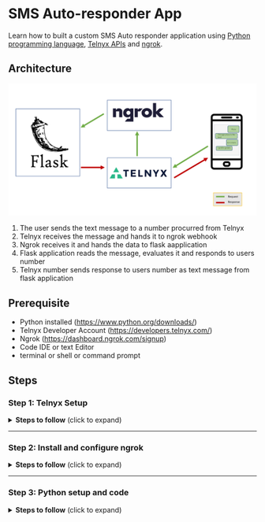 # SMS Auto-responder App
 Learn how to built a custom SMS Auto responder application using [Python programming language](https://www.python.org/), [Telnyx APIs](https://telnyx.com) and [ngrok](https://ngrok.com/). 

 ## Architecture
 
 <img src='./img/architecture.png' width="1000"/>
 
1. The user sends the text message to a number procurred from Telnyx
1. Telnyx receives the message and hands it to ngrok webhook
1. Ngrok receives it and hands the data to flask aapplication
1. Flask application reads the message, evaluates it and responds to users number
1. Telnyx number sends response to users number as text message from flask application

## Prerequisite

 * Python installed (https://www.python.org/downloads/) 
 * Telnyx Developer Account (https://developers.telnyx.com/)
 * Ngrok (https://dashboard.ngrok.com/signup)
 * Code IDE or text Editor
 * terminal or shell or command prompt

 ## Steps

 ### Step 1: Telnyx Setup
 
 <details>
<summary><strong>Steps to follow</strong> (click to expand)</summary><p>

 1. Sign up for Telnyx account
    > Set up a developer account with Telnyx from https://telnyx.com/sign-up.

 2. Obtain a number with SMS capabilities for auto-responder app
    > After creating an account and signing in, you need to [acquire a number](https://portal.telnyx.com/#/app/numbers/search-numbers) for the application. Search for a number by setting 'Region' or 'Area Code' of your preference. 
    
    > Make sure that the number supports SMS feature(Very Important!) as it will be used by our application.
 
 3. Create a messaging profile
    > Next create a [messaging profile](https://portal.telnyx.com/#/app/messaging) by clicking on "Ass new profile" and provide a suitable profile name to it(you do not need to provide any other detail for now).

 4. Configure the number for messaging
    > Go to the [numbers](https://portal.telnyx.com/#/app/numbers/my-numbers) page, look for the number you created and set the number's `Messaging Profile` to the profile you created in the previous step. 
    
    <details>
    <summary>Click if the Telnyx number is an international number for User</summary>
    <br>    
    
    > If you want to send the message to a Telnyx number which is not in the country where you are, you will need to click on the 'Routing' option.
     <img src='./img/routing_click_red.png' width="800"/>
    
    > Once you click on 'Routing' a pop up will open. Select traffic type as "P2P" to allow International Inbound and Outbound SMS deliverability. And do not forget to save the changes!  

     <img src='./img/routing_selected.png' width="800"/> 
    </details>
    
 5. Acquire Telnyx API key
    > Go to the [API Keys](https://portal.telnyx.com/#/app/api-keys) management screen and copy the API Key for a future step! If an API Key is not there, then create one!

</p></details>

___

### Step 2: Install and configure ngrok

<details>
<summary><strong>Steps to follow</strong> (click to expand)</summary><p>

 1. Sign up for ngrok account and download the setup file
    > Go to https://dashboard.ngrok.com/signup and create an account.

 2. Obtain the ngrok setup file and follow the steps mentioned
    > Download the ngrok setup file as per your OS from https://dashboard.ngrok.com/get-started/setup and follow the steps mentioned on the page.
    
    > You need to run the setup file (It has zero run-time dependencies!)
    
    > In the Step 3, you need to change the command to
     ``` shell
    ./ngrok http 5000
    ```
    > After running the above command, you would see something similar to following
    
    <img src='./img/ngrok_tunnel.png' width="800"/> 

    > Copy the highlighted 'Forwarding' address

    ``` shell
    http://0ab4-2405-201-300a-ecf1-201a-6ad8-c0d4-eddd.ngrok.io
    ```

    > **Always keep the ngrok process running, do not stop it!**

 3. Edit Telnyx messaging profile to add webhook
    
    > Go to [messaging profile](https://portal.telnyx.com/#/app/messaging) and click on the message profile you created earlier.

    > It will open "Edit Messaging Profile" page, here under "Inbound Settings" you need to provide value to 'Send a webhook to this URL' 

    > The value is Forwarding address we copied in the previous step. Append it with '/webhooks'. It will look like this -

    ``` shell
    http://0ab4-2405-201-300a-ecf1-201a-6ad8-c0d4-eddd.ngrok.io/webhooks
    ```
    <img src='./img/inbound_webhook.png' width="800"/>
    
</p></details>

___

### Step 3: Python setup and code

<details>
<summary><strong>Steps to follow</strong> (click to expand)</summary><p>

 1. Setup and dependencies
    > A [Flask] (https://flask.palletsprojects.com/en/2.0.x/) application is required to receive the message by accepting the webhook request. You can install Flask by running following command in shell or terminal or command prompt
    ``` shell
    pip install Flask
    ```

    > Install Telnyx Python library for sending the message to users from the Flask application using Telnyx API. 
      ``` shell
    pip install --upgrade telnyx
    ```
    > Telnyx API Key acquired in previous steps will be used along with the procurred Telnyx number. Copy the number from [Numbers] (https://portal.telnyx.com/#/app/numbers/my-numbers) screen.

 2. Create a Python file and run a Flask application
    > You need to create a Python file(I have named mine as demo.py) and write Flask code template in it.
      ``` python
    from flask import Flask, request
    
    app = Flask(__name__)

    @app.route('/webhooks', methods=['POST'])
    def webhooks():    
        payload = request.json
        print(payload)
        return 'success', 200

    if __name__ =="__main__":
    app.run(port=5000)
    ```
    > Run the code with following command
      ``` shell
    python demo.py
    ```        
    > You will get something like this
    <img src='./img/flask_server.png' width="800"/>

    > You must notice few intresting things in the code, we have defined the path as `/webhooks` and specified that the path will respond to the HTTP `POST` method. This route will accept webhooks from Telnyx when your Telnyx number receives an SMS. 

    > We have a `payload` object reading the data coming in from the webhooks.

    > `You can test the code by sending an SMS from your mobile device to Telnyx number. You get response on your terminal or shell or command prompt.`

3. 
</p></details>
